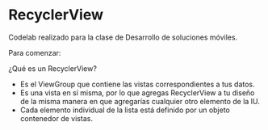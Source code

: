 # RecyclerView

Codelab realizado para la clase de Desarrollo de soluciones móviles.

Para comenzar:

¿Qué es un RecyclerView?

- Es el ViewGroup que contiene las vistas correspondientes a tus datos.
- Es una vista en sí misma, por lo que agregas RecyclerView a tu diseño de la misma manera en que agregarías cualquier otro elemento de la IU.
- Cada elemento individual de la lista está definido por un objeto contenedor de vistas.
